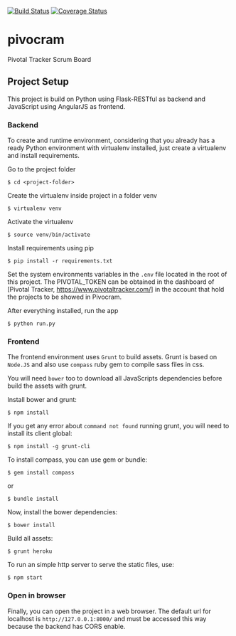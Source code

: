 [![Build Status](https://travis-ci.org/Maethorin/pivocram.svg?branch=master)](https://travis-ci.org/Maethorin/pivocram)
[![Coverage Status](https://coveralls.io/repos/github/Maethorin/pivocram/badge.svg?branch=master)](https://coveralls.io/github/Maethorin/pivocram?branch=master)


# pivocram
Pivotal Tracker Scrum Board

## Project Setup

This project is build on Python using Flask-RESTful as backend and JavaScript using AngularJS as frontend.

### Backend

To create and runtime environment, considering that you already has a ready Python environment with virtualenv installed, just create a virtualenv and install requirements.

Go to the project folder

    $ cd <project-folder>

Create the virtualenv inside project in a folder venv

    $ virtualenv venv

Activate the virtualenv

    $ source venv/bin/activate

Install requirements using pip

    $ pip install -r requirements.txt

Set the system environments variables in the `.env` file located in the root of this project. The PIVOTAL_TOKEN can be obtained in the dashboard of [Pivotal Tracker, https://www.pivotaltracker.com/] in the account that hold the projects to be showed in Pivocram.

After everything installed, run the app

    $ python run.py

### Frontend

The frontend environment uses `Grunt` to build assets. Grunt is based on `Node.JS` and also use `compass` ruby gem to compile sass files in css.

You will need `bower` too to download all JavaScripts dependencies before build the assets with grunt.

Install bower and grunt:

    $ npm install

If you get any error about `command not found` running grunt, you will need to install its client global:

    $ npm install -g grunt-cli

To install compass, you can use gem or bundle:

    $ gem install compass

or

    $ bundle install

Now, install the bower dependencies:

    $ bower install

Build all assets:

    $ grunt heroku

To run an simple http server to serve the static files, use:

    $ npm start

### Open in browser

Finally, you can open the project in a web browser. The default url for localhost is `http://127.0.0.1:8000/` and must be accessed this way because the backend has CORS enable.